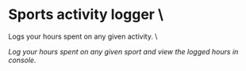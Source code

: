 ﻿# Sports activity logger \

Logs your hours spent on any given activity. \

_Log your hours spent on any given sport and view the logged hours in console._
 
 
